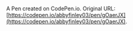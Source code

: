 # 

A Pen created on CodePen.io. Original URL: [https://codepen.io/abbyfinley03/pen/gOaerJX](https://codepen.io/abbyfinley03/pen/gOaerJX).


